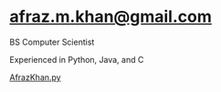 # afraz.m.khan@gmail.com

BS Computer Scientist

Experienced in Python, Java, and C

[AfrazKhan.py](https://github.com/Godofwar96/Python.git)  
